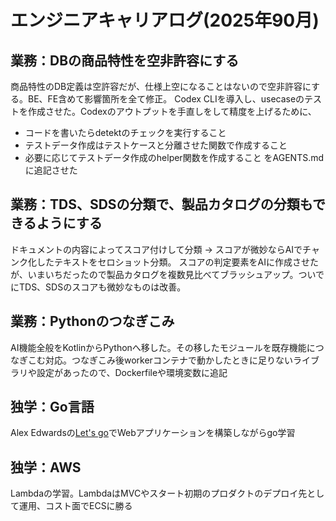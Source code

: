 # エンジニアキャリアログ(2025年90月)
## 業務：DBの商品特性を空非許容にする
商品特性のDB定義は空許容だが、仕様上空になることはないので空非許容にする。BE、FE含めて影響箇所を全て修正。
Codex CLIを導入し、usecaseのテストを作成させた。Codexのアウトプットを手直しをして精度を上げるために、
- コードを書いたらdetektのチェックを実行すること
- テストデータ作成はテストケースと分離させた関数で作成すること
- 必要に応じてテストデータ作成のhelper関数を作成すること
をAGENTS.mdに追記させた

## 業務：TDS、SDSの分類で、製品カタログの分類もできるようにする
ドキュメントの内容によってスコア付けして分類 → スコアが微妙ならAIでチャンク化したテキストをセロショット分類。
スコアの判定要素をAIに作成させたが、いまいちだったので製品カタログを複数見比べてブラッシュアップ。ついでにTDS、SDSのスコアも微妙なものは改善。

## 業務：Pythonのつなぎこみ
AI機能全般をKotlinからPythonへ移した。その移したモジュールを既存機能につなぎこむ対応。つなぎこみ後workerコンテナで動かしたときに足りないライブラリや設定があったので、Dockerfileや環境変数に追記

## 独学：Go言語
Alex Edwardsの[Let's go](https://lets-go.alexedwards.net/)でWebアプリケーションを構築しながらgo学習

## 独学：AWS
Lambdaの学習。LambdaはMVCやスタート初期のプロダクトのデプロイ先として運用、コスト面でECSに勝る
